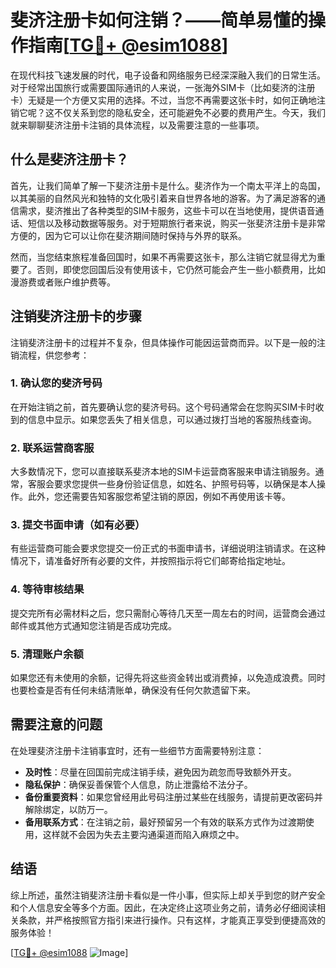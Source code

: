 # 斐济注册卡如何注销？——简单易懂的操作指南[[TG💪+ @esim1088](https://t.me/s/esim1088)]

在现代科技飞速发展的时代，电子设备和网络服务已经深深融入我们的日常生活。对于经常出国旅行或需要国际通讯的人来说，一张海外SIM卡（比如斐济的注册卡）无疑是一个方便又实用的选择。不过，当您不再需要这张卡时，如何正确地注销它呢？这不仅关系到您的隐私安全，还可能避免不必要的费用产生。今天，我们就来聊聊斐济注册卡注销的具体流程，以及需要注意的一些事项。

## 什么是斐济注册卡？

首先，让我们简单了解一下斐济注册卡是什么。斐济作为一个南太平洋上的岛国，以其美丽的自然风光和独特的文化吸引着来自世界各地的游客。为了满足游客的通信需求，斐济推出了各种类型的SIM卡服务，这些卡可以在当地使用，提供语音通话、短信以及移动数据等服务。对于短期旅行者来说，购买一张斐济注册卡是非常方便的，因为它可以让你在斐济期间随时保持与外界的联系。

然而，当您结束旅程准备回国时，如果不再需要这张卡，那么注销它就显得尤为重要了。否则，即使您回国后没有使用该卡，它仍然可能会产生一些小额费用，比如漫游费或者账户维护费等。

## 注销斐济注册卡的步骤

注销斐济注册卡的过程并不复杂，但具体操作可能因运营商而异。以下是一般的注销流程，供您参考：

### 1. 确认您的斐济号码

在开始注销之前，首先要确认您的斐济号码。这个号码通常会在您购买SIM卡时收到的信息中显示。如果您丢失了相关信息，可以通过拨打当地的客服热线查询。

### 2. 联系运营商客服

大多数情况下，您可以直接联系斐济本地的SIM卡运营商客服来申请注销服务。通常，客服会要求您提供一些身份验证信息，如姓名、护照号码等，以确保是本人操作。此外，您还需要告知客服您希望注销的原因，例如不再使用该卡等。

### 3. 提交书面申请（如有必要）

有些运营商可能会要求您提交一份正式的书面申请书，详细说明注销请求。在这种情况下，请准备好所有必要的文件，并按照指示将它们邮寄给指定地址。

### 4. 等待审核结果

提交完所有必需材料之后，您只需耐心等待几天至一周左右的时间，运营商会通过邮件或其他方式通知您注销是否成功完成。

### 5. 清理账户余额

如果您还有未使用的余额，记得先将这些资金转出或消费掉，以免造成浪费。同时也要检查是否有任何未结清账单，确保没有任何欠款遗留下来。

## 需要注意的问题

在处理斐济注册卡注销事宜时，还有一些细节方面需要特别注意：

- **及时性**：尽量在回国前完成注销手续，避免因为疏忽而导致额外开支。
- **隐私保护**：确保妥善保管个人信息，防止泄露给不法分子。
- **备份重要资料**：如果您曾经用此号码注册过某些在线服务，请提前更改密码并解除绑定，以防万一。
- **备用联系方式**：在注销之前，最好预留另一个有效的联系方式作为过渡期使用，这样就不会因为失去主要沟通渠道而陷入麻烦之中。

## 结语

综上所述，虽然注销斐济注册卡看似是一件小事，但实际上却关乎到您的财产安全和个人信息安全等多个方面。因此，在决定终止这项业务之前，请务必仔细阅读相关条款，并严格按照官方指引来进行操作。只有这样，才能真正享受到便捷高效的服务体验！

[[TG💪+ @esim1088](https://t.me/s/esim1088) ![Image](https://i.postimg.cc/4NQfJmqS/Snipaste-2025-05-13-00-14-12.png)]